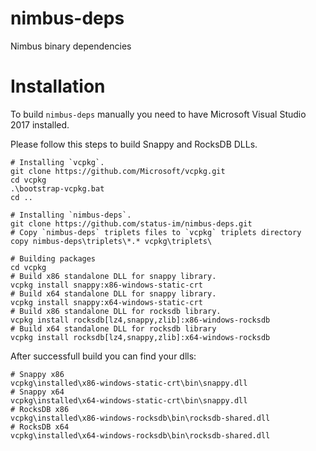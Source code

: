 # nimbus-deps
Nimbus binary dependencies

# Installation
To build `nimbus-deps` manually you need to have Microsoft Visual Studio 2017 installed.

Please follow this steps to build Snappy and RocksDB DLLs.

``` 
# Installing `vcpkg`.
git clone https://github.com/Microsoft/vcpkg.git
cd vcpkg
.\bootstrap-vcpkg.bat
cd ..

# Installing `nimbus-deps`.
git clone https://github.com/status-im/nimbus-deps.git
# Copy `nimbus-deps` triplets files to `vcpkg` triplets directory
copy nimbus-deps\triplets\*.* vcpkg\triplets\

# Building packages
cd vcpkg
# Build x86 standalone DLL for snappy library.
vcpkg install snappy:x86-windows-static-crt
# Build x64 standalone DLL for snappy library.
vcpkg install snappy:x64-windows-static-crt
# Build x86 standalone DLL for rocksdb library.
vcpkg install rocksdb[lz4,snappy,zlib]:x86-windows-rocksdb
# Build x64 standalone DLL for rocksdb library
vcpkg install rocksdb[lz4,snappy,zlib]:x64-windows-rocksdb
```

After successfull build you can find your dlls:

```
# Snappy x86
vcpkg\installed\x86-windows-static-crt\bin\snappy.dll
# Snappy x64
vcpkg\installed\x64-windows-static-crt\bin\snappy.dll
# RocksDB x86
vcpkg\installed\x86-windows-rocksdb\bin\rocksdb-shared.dll
# RocksDB x64
vcpkg\installed\x64-windows-rocksdb\bin\rocksdb-shared.dll
```

